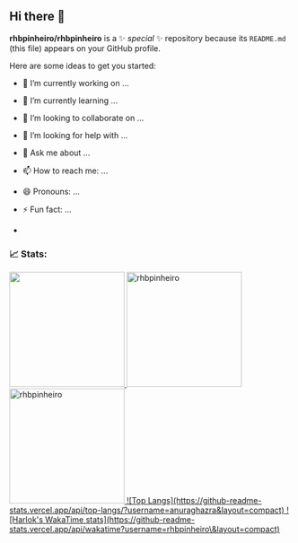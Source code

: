 ## Hi there 👋


**rhbpinheiro/rhbpinheiro** is a ✨ _special_ ✨ repository because its `README.md` (this file) appears on your GitHub profile.

Here are some ideas to get you started:

- 🔭 I’m currently working on ...
- 🌱 I’m currently learning ...
- 👯 I’m looking to collaborate on ...
- 🤔 I’m looking for help with ...
- 💬 Ask me about ...
- 📫 How to reach me: ...
- 😄 Pronouns: ...
- ⚡ Fun fact: ...

- 
### 📈 Stats:

<div align="left"> 
<a href="https://github.com/rhbpinheiro">  
<img width="205em" src="https://github-readme-stats.vercel.app/api/top-langs/?username=rhbpinheiro&show_icons=true&theme=tokyonight"/>
<img width="205em" src="https://github-readme-stats.vercel.app/api?username=rhbpinheiro&show_icons=true&theme=tokyonight&locale=en" alt="rhbpinheiro" />
<img width="205em" src="https://github-readme-stats.vercel.app/api/wakatime?username=rhbpinheiro\&layout=compact&show_icons=true&theme=tokyonight&locale=en" alt="rhbpinheiro" />  
![Top Langs](https://github-readme-stats.vercel.app/api/top-langs/?username=anuraghazra&layout=compact)  
![Harlok's WakaTime stats](https://github-readme-stats.vercel.app/api/wakatime?username=rhbpinheiro\&layout=compact)  
</div>

